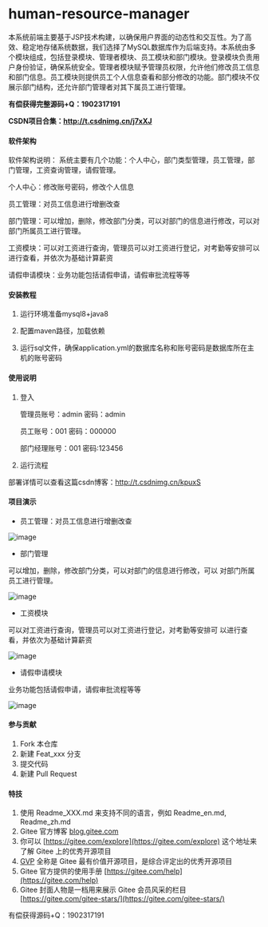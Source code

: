# human-resource-manager
本系统前端主要基于JSP技术构建，以确保用户界面的动态性和交互性。为了高效、稳定地存储系统数据，我们选择了MySQL数据库作为后端支持。本系统由多个模块组成，包括登录模块、管理者模块、员工模块和部门模块。登录模块负责用户身份验证，确保系统安全。管理者模块赋予管理员权限，允许他们修改员工信息和部门信息。员工模块则提供员工个人信息查看和部分修改的功能。部门模块不仅展示部门结构，还允许部门管理者对其下属员工进行管理。

**有偿获得完整源码+Q：1902317191**

**CSDN项目合集：http://t.csdnimg.cn/j7xXJ**

#### 软件架构

软件架构说明：
系统主要有几个功能：个人中心，部门类型管理，员工管理，部门管理，工资查询管理，请假管理。

个人中心：修改账号密码，修改个人信息

员工管理：对员工信息进行增删改查

部门管理：可以增加，删除，修改部门分类，可以对部门的信息进行修改，可以对部门所属员工进行管理。

工资模块：可以对工资进行查询，管理员可以对工资进行登记，对考勤等安排可以进行查看，并依次为基础计算薪资

请假申请模块：业务功能包括请假申请，请假审批流程等等

#### 安装教程

1. 运行环境准备mysql8+java8

2. 配置maven路径，加载依赖

3. 运行sql文件，确保application.yml的数据库名称和账号密码是数据库所在主机的账号密码

#### 使用说明

1. 登入

   管理员账号：admin	密码：admin
   
   员工账号：001	密码：000000
   
   部门经理账号：001 密码:123456

2. 运行流程

部署详情可以查看这篇csdn博客：http://t.csdnimg.cn/kpuxS

#### 项目演示

+ 员工管理：对员工信息进行增删改查

![image](https://github.com/luooin/human-resource-manager/assets/85004172/395ceeb4-944e-46c1-8fea-dbcb7b6119e7)



+ 部门管理

可以增加，删除，修改部门分类，可以对部门的信息进行修改，可以
对部门所属员工进行管理。

![image](https://github.com/luooin/human-resource-manager/assets/85004172/f4e6f379-3e13-4154-b360-1aa968e70911)

+ 工资模块

可以对工资进行查询，管理员可以对工资进行登记，对考勤等安排可
以进行查看，并依次为基础计算薪资

![image](https://github.com/luooin/human-resource-manager/assets/85004172/31ef36d6-33e5-45ea-b27c-0549f9c9928c)

+ 请假申请模块

业务功能包括请假申请，请假审批流程等等

![image](https://github.com/luooin/human-resource-manager/assets/85004172/fc8ac67f-9281-40bd-a397-a6b439a17400)

#### 参与贡献

1.  Fork 本仓库
2.  新建 Feat_xxx 分支
3.  提交代码
4.  新建 Pull Request


#### 特技

1.  使用 Readme\_XXX.md 来支持不同的语言，例如 Readme\_en.md, Readme\_zh.md
2.  Gitee 官方博客 [blog.gitee.com](https://blog.gitee.com)
3.  你可以 [https://gitee.com/explore](https://gitee.com/explore) 这个地址来了解 Gitee 上的优秀开源项目
4.  [GVP](https://gitee.com/gvp) 全称是 Gitee 最有价值开源项目，是综合评定出的优秀开源项目
5.  Gitee 官方提供的使用手册 [https://gitee.com/help](https://gitee.com/help)
6.  Gitee 封面人物是一档用来展示 Gitee 会员风采的栏目 [https://gitee.com/gitee-stars/](https://gitee.com/gitee-stars/)

有偿获得源码+Q：1902317191
